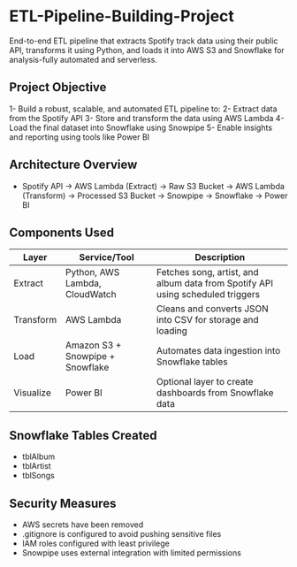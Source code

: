 # ETL-Pipeline-Building-Project
End-to-end ETL pipeline that extracts Spotify track data using their public API, transforms it using Python, and loads it into AWS S3 and Snowflake for analysis-fully automated and serverless.

 ## Project Objective
1- Build a robust, scalable, and automated ETL pipeline to:
2- Extract data from the Spotify API
3- Store and transform the data using AWS Lambda
4- Load the final dataset into Snowflake using Snowpipe
5- Enable insights and reporting using tools like Power BI

## Architecture Overview
- Spotify API → AWS Lambda (Extract) → Raw S3 Bucket 
            → AWS Lambda (Transform) → Processed S3 Bucket 
            → Snowpipe → Snowflake → Power BI

            
## Components Used
| Layer         | Service/Tool                     | Description                                                                    |
| ------------- | -------------------------------- | ------------------------------------------------------------------------------ |
|  Extract      | Python, AWS Lambda, CloudWatch   | Fetches song, artist, and album data from Spotify API using scheduled triggers |
|  Transform    | AWS Lambda                       | Cleans and converts JSON into CSV for storage and loading                      |
|   Load        | Amazon S3 + Snowpipe + Snowflake | Automates data ingestion into Snowflake tables                                 |
|   Visualize   | Power BI                         | Optional layer to create dashboards from Snowflake data                        |


## Snowflake Tables Created
- tblAlbum
- tblArtist
- tblSongs

## Security Measures
- AWS secrets have been removed
- .gitignore is configured to avoid pushing sensitive files
- IAM roles configured with least privilege
- Snowpipe uses external integration with limited permissions


